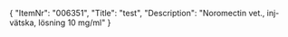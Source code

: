 {
  "ItemNr": "006351",
  "Title": "test",
  "Description": "Noromectin vet., inj-vätska, lösning 10 mg/ml"
}